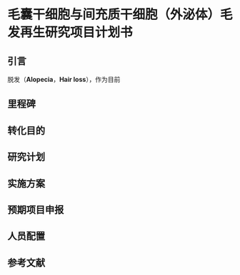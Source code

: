 # 毛囊干细胞与间充质干细胞（外泌体）毛发再生研究项目计划书
## 引言
脱发（**Alopecia**，**Hair loss**），作为目前
## 里程碑
## 转化目的
## 研究计划
## 实施方案
## 预期项目申报
## 人员配置
## 参考文献


